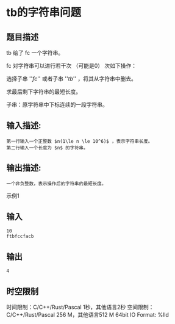 # tb的字符串问题

## 题目描述

tb 给了 fc 一个字符串。  
  
fc 对字符串可以进行若干次 （可能是0） 次如下操作：  
  
选择子串 ''$fc$'' 或者子串 ''$tb$'' ，将其从字符串中删去。  
  
求最后剩下字符串的最短长度。  


  


子串：原字符串中下标连续的一段字符串。 

## 输入描述:
    
    
    第一行输入一个正整数 $n(1\le n \le 10^6)$ ，表示字符串长度。  
    第二行输入一个长度为 $n$ 的字符串。

## 输出描述:
    
    
    一个非负整数，表示操作后的字符串的最短长度。

示例1 

## 输入
    
    
    10
    ftbfccfacb

## 输出
    
    
    4


## 时空限制

时间限制：C/C++/Rust/Pascal 1秒，其他语言2秒
空间限制：C/C++/Rust/Pascal 256 M，其他语言512 M
64bit IO Format: %lld